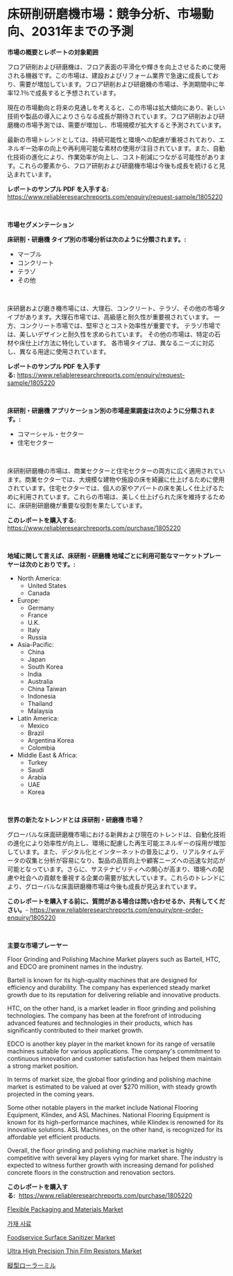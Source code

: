 <p><h1>床研削研磨機市場：競争分析、市場動向、2031年までの予測</h1></p><p><strong>市場の概要とレポートの対象範囲</strong></p>
<p><p>フロア研削および研磨機は、フロア表面の平滑化や輝きを向上させるために使用される機器です。この市場は、建設およびリフォーム業界で急速に成長しており、需要が増加しています。フロア研削および研磨機の市場は、予測期間中に年率12.1％で成長すると予想されています。</p><p>現在の市場動向と将来の見通しを考えると、この市場は拡大傾向にあり、新しい技術や製品の導入によりさらなる成長が期待されています。フロア研削および研磨機の市場予測では、需要が増加し、市場規模が拡大すると予測されています。</p><p>最新の市場トレンドとしては、持続可能性と環境への配慮が重視されており、エネルギー効率の向上や再利用可能な素材の使用が注目されています。また、自動化技術の進化により、作業効率が向上し、コスト削減につながる可能性があります。これらの要素から、フロア研削および研磨機市場は今後も成長を続けると見込まれています。</p></p>
<p><strong>レポートのサンプル PDF を入手する:</strong> <a href="https://www.reliableresearchreports.com/enquiry/request-sample/1805220">https://www.reliableresearchreports.com/enquiry/request-sample/1805220</a></p>
<p>&nbsp;</p>
<p><strong>市場セグメンテーション</strong></p>
<p><strong>床研削・研磨機 タイプ別の市場分析は次のように分類されます。:</strong></p>
<p><ul><li>マーブル</li><li>コンクリート</li><li>テラゾ</li><li>その他</li></ul></p>
<p>&nbsp;</p>
<p><p>床研磨および磨き機市場には、大理石、コンクリート、テラゾ、その他の市場タイプがあります。大理石市場では、高級感と耐久性が重要視されています。 一方、コンクリート市場では、堅牢さとコスト効率性が重要です。 テラゾ市場では、美しいデザインと耐久性を求められています。 その他の市場は、特定の石材や床仕上げ方法に特化しています。 各市場タイプは、異なるニーズに対応し、異なる用途に使用されています。</p></p>
<p><strong>レポートのサンプル PDF を入手する:</strong>&nbsp;<a href="https://www.reliableresearchreports.com/enquiry/request-sample/1805220">https://www.reliableresearchreports.com/enquiry/request-sample/1805220</a></p>
<p>&nbsp;</p>
<p><strong> 床研削・研磨機 アプリケーション別の市場産業調査は次のように分類されます。:</strong></p>
<p><ul><li>コマーシャル・セクター</li><li>住宅セクター</li></ul></p>
<p>&nbsp;</p>
<p><p>床研削研磨機の市場は、商業セクターと住宅セクターの両方に広く適用されています。商業セクターでは、大規模な建物や施設の床を綺麗に仕上げるために使用されています。住宅セクターでは、個人の家やアパートの床を美しく仕上げるために利用されています。これらの市場は、美しく仕上げられた床を維持するために、床研削研磨機が重要な役割を果たしています。</p></p>
<p><strong>このレポートを購入する:</strong>&nbsp; <a href="https://www.reliableresearchreports.com/purchase/1805220">https://www.reliableresearchreports.com/purchase/1805220</a></p>
<p>&nbsp;</p>
<p><strong>地域に関して言えば、床研削・研磨機 地域ごとに利用可能なマーケットプレーヤーは次のとおりです。:</strong></p>
<p><ul>
    <li>
        North America:
        <ul>
            <li>United States</li>
            <li>Canada</li>
        </ul>
    </li>
    <li>
        Europe:
        <ul>
            <li>Germany</li>
            <li>France</li>
            <li>U.K.</li>
            <li>Italy</li>
            <li>Russia</li>
        </ul>
    </li>
    <li>
        Asia-Pacific:
        <ul>
            <li>China</li>
            <li>Japan</li>
            <li>South Korea</li>
            <li>India</li>
            <li>Australia</li>
            <li>China Taiwan</li>
            <li>Indonesia</li>
            <li>Thailand</li>
            <li>Malaysia</li>
        </ul>
    </li>
    <li>
        Latin America:
        <ul>
            <li>Mexico</li>
            <li>Brazil</li>
            <li>Argentina Korea</li>
            <li>Colombia</li>
        </ul>
    </li>
    <li>
        Middle East & Africa:
        <ul>
            <li>Turkey</li>
            <li>Saudi</li>
            <li>Arabia</li>
            <li>UAE</li>
            <li>Korea</li>
        </ul>
    </li>
    </ul></p>
<p>&nbsp;</p>
<p><strong>世界の新たなトレンドとは 床研削・研磨機 市場？</strong></p>
<p><p>グローバルな床面研磨機市場における新興および現在のトレンドは、自動化技術の進化により効率性が向上し、環境に配慮した再生可能エネルギーの採用が増加しています。また、デジタル化とインターネットの普及により、リアルタイムデータの収集と分析が容易になり、製品の品質向上や顧客ニーズへの迅速な対応が可能となっています。さらに、サステナビリティへの関心が高まり、環境への配慮や社会への貢献を重視する企業の需要が拡大しています。これらのトレンドにより、グローバルな床面研磨機市場は今後も成長が見込まれています。</p></p>
<p><strong>このレポートを購入する前に、質問がある場合は問い合わせるか、共有してください。</strong>- <a href="https://www.reliableresearchreports.com/enquiry/pre-order-enquiry/1805220">https://www.reliableresearchreports.com/enquiry/pre-order-enquiry/1805220</a></p>
<p>&nbsp;</p>
<p><strong>主要な市場プレーヤー</strong></p>
<p><p>Floor Grinding and Polishing Machine Market players such as Bartell, HTC, and EDCO are prominent names in the industry. </p><p>Bartell is known for its high-quality machines that are designed for efficiency and durability. The company has experienced steady market growth due to its reputation for delivering reliable and innovative products.</p><p>HTC, on the other hand, is a market leader in floor grinding and polishing technologies. The company has been at the forefront of introducing advanced features and technologies in their products, which has significantly contributed to their market growth.</p><p>EDCO is another key player in the market known for its range of versatile machines suitable for various applications. The company's commitment to continuous innovation and customer satisfaction has helped them maintain a strong market position.</p><p>In terms of market size, the global floor grinding and polishing machine market is estimated to be valued at over $270 million, with steady growth projected in the coming years. </p><p>Some other notable players in the market include National Flooring Equipment, Klindex, and ASL Machines. National Flooring Equipment is known for its high-performance machines, while Klindex is renowned for its innovative solutions. ASL Machines, on the other hand, is recognized for its affordable yet efficient products.</p><p>Overall, the floor grinding and polishing machine market is highly competitive with several key players vying for market share. The industry is expected to witness further growth with increasing demand for polished concrete floors in the construction and renovation sectors.</p></p>
<p><strong>このレポートを購入する:</strong>&nbsp;&nbsp;<a href="https://www.reliableresearchreports.com/purchase/1805220">https://www.reliableresearchreports.com/purchase/1805220</a></p>
<p><p><a href="https://issuu.com/reportprime-2/docs/flexible-packaging-and-materials-market-size-2030.">Flexible Packaging and Materials Market</a></p><p><a href="https://medium.com/@carmellalang1/%ED%81%AC%EB%9E%98%EC%9D%B4%ED%94%BC%EC%8B%9C-%ED%94%BC%EB%93%9C-%EC%8B%9C%EC%9E%A5-%EC%A7%80%ED%91%9C-%ED%95%B4%EC%84%9D-%EC%8B%9C%EC%9E%A5-%EC%A0%90%EC%9C%A0%EC%9C%A8-%EA%B2%BD%ED%96%A5-%EB%B0%8F-%EC%84%B1%EC%9E%A5-%EC%96%91%EC%8B%9D-bf95bfbb0676">가재 사료</a></p><p><a href="https://shimmer-gardenia-37a.notion.site/Foodservice-Surface-Sanitizer-Market-Research-Report-The-Key-To-Successful-Business-Strategy-Foreca-fbe1e6785ed24d5db26e644ae607fa35">Foodservice Surface Sanitizer Market</a></p><p><a href="https://view.publitas.com/reportprime-1/ultra-high-precision-thin-film-resistors-market-offers-provide-insightful-data-for-the-time-period-from-2024-to-2031-and-also-provide-analysis-based-on-application-type-and-region/">Ultra High Precision Thin Film Resistors Market</a></p><p><a href="https://medium.com/@reyeshowell655/%E5%9E%82%E7%9B%B4%E3%83%AD%E3%83%BC%E3%83%A9%E3%83%BC%E3%83%9F%E3%83%AB%E5%B8%82%E5%A0%B4-%E5%B8%82%E5%A0%B4%E3%82%B7%E3%82%A7%E3%82%A2-%E5%B8%82%E5%A0%B4%E3%83%88%E3%83%AC%E3%83%B3%E3%83%89-%E5%B0%86%E6%9D%A5%E3%81%AE%E6%88%90%E9%95%B7%E3%82%92%E6%8E%A2%E3%82%8B-9b04a359a42e">縦型ローラーミル</a></p></p>